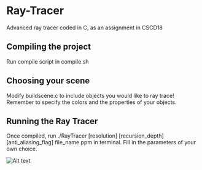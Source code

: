 # Ray-Tracer
Advanced ray tracer coded in C, as an assignment in CSCD18

## Compiling the project
Run compile script in compile.sh

## Choosing your scene
Modify buildscene.c to include objects you would like to ray trace!
Remember to specify the colors and the properties of your objects.

## Running the Ray Tracer
Once compiled, run ./RayTracer [resolution] [recursion_depth] [anti_aliasing_flag] file_name.ppm
in terminal. Fill in the parameters of your own choice.

![Alt text](Final_Render.ppm?raw=true "Title")
